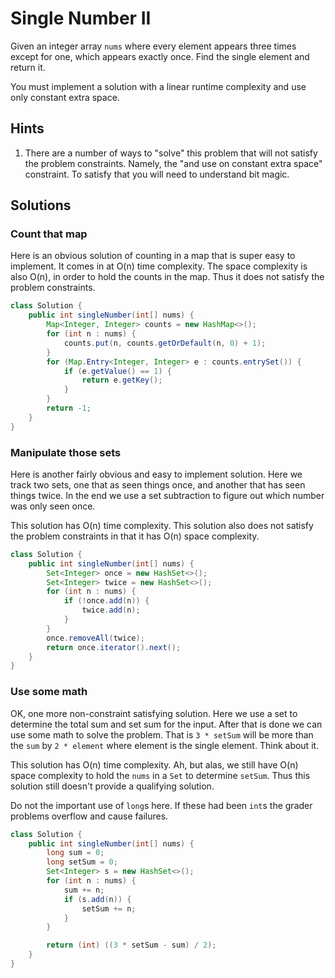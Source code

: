 # Single Number II

Given an integer array `nums` where every element appears three times except
for one, which appears exactly once. Find the single element and return it.

You must implement a solution with a linear runtime complexity and use only
constant extra space.

## Hints

1. There are a number of ways to "solve" this problem that will not satisfy
   the problem constraints. Namely, the "and use on constant extra space"
   constraint. To satisfy that you will need to understand bit magic.

## Solutions

### Count that map

Here is an obvious solution of counting in a map that is super easy to
implement.
It comes in at O(n) time complexity. The space complexity is also O(n), in
order to hold the counts in the map. Thus it does not satisfy the problem
constraints.

```java
class Solution {
    public int singleNumber(int[] nums) {
        Map<Integer, Integer> counts = new HashMap<>();
        for (int n : nums) {
            counts.put(n, counts.getOrDefault(n, 0) + 1);
        }
        for (Map.Entry<Integer, Integer> e : counts.entrySet()) {
            if (e.getValue() == 1) {
                return e.getKey();
            }
        }
        return -1;
    }
}
```

### Manipulate those sets

Here is another fairly obvious and easy to implement solution. Here we track
two sets, one that as seen things once, and another that has seen things
twice. In the end we use a set subtraction to figure out which number was only
seen once.

This solution has O(n) time complexity. This solution also does not satisfy
the problem constraints in that it has O(n) space complexity.

```java
class Solution {
    public int singleNumber(int[] nums) {
        Set<Integer> once = new HashSet<>();
        Set<Integer> twice = new HashSet<>();
        for (int n : nums) {
            if (!once.add(n)) {
                twice.add(n);
            }
        }
        once.removeAll(twice);
        return once.iterator().next();
    }
}
```

### Use some math

OK, one more non-constraint satisfying solution. Here we use a set to
determine the total sum and set sum for the input. After that is done we can
use some math to solve the problem. That is `3 * setSum` will be more than the
`sum` by `2 * element` where element is the single element. Think about it.

This solution has O(n) time complexity. Ah, but alas, we still have O(n) space
complexity to hold the `nums` in a `Set` to determine `setSum`. Thus this
solution still doesn't provide a qualifying solution.

Do not the important use of `long`s here. If these had been `int`s the
grader problems overflow and cause failures.

```java
class Solution {
    public int singleNumber(int[] nums) {
        long sum = 0;
        long setSum = 0;
        Set<Integer> s = new HashSet<>();
        for (int n : nums) {
            sum += n;
            if (s.add(n)) {
                setSum += n;
            }
        }

        return (int) ((3 * setSum - sum) / 2);
    }
}
```
